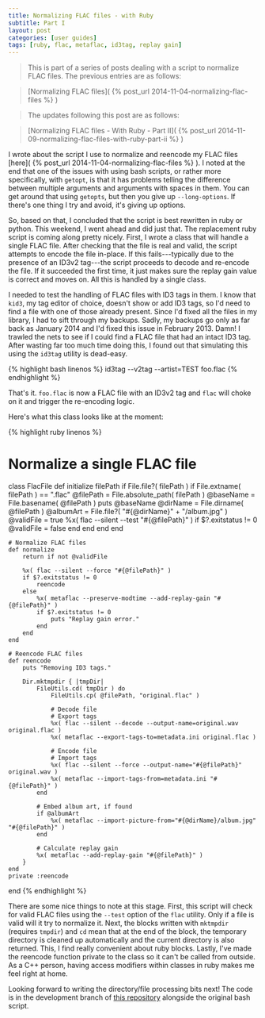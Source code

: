 ```yaml
---
title: Normalizing FLAC files - with Ruby
subtitle: Part I
layout: post
categories: [user guides]
tags: [ruby, flac, metaflac, id3tag, replay gain]
---
```


> This is part of a series of posts dealing with a script to normalize FLAC files.
> The previous entries are as follows:

> [Normalizing FLAC files]( {% post_url 2014-11-04-normalizing-flac-files %} )

> The updates following this post are as follows:

> [Normalizing FLAC files - With Ruby - Part II]( {% post_url 2014-11-09-normalizing-flac-files-with-ruby-part-ii %} )

I wrote about the script I use to normalize and reencode my FLAC files [here]( {% post_url 2014-11-04-normalizing-flac-files %} ).
I noted at the end that one of the issues with using bash scripts, or rather more specifically, with `getopt`, is that it has problems telling the difference between multiple arguments and arguments with spaces in them.
You can get around that using `getopts`, but then you give up `--long-options`.
If there's one thing I try and avoid, it's giving up options.

So, based on that, I concluded that the script is best rewritten in ruby or python.
This weekend, I went ahead and did just that.
The replacement ruby script is coming along pretty nicely.
First, I wrote a class that will handle a single FLAC file.
After checking that the file is real and valid, the script attempts to encode the file in-place.
If this fails---typically due to the presence of an ID3v2 tag---the script proceeds to decode and re-encode the file.
If it succeeded the first time, it just makes sure the replay gain value is correct and moves on.
All this is handled by a single class.

I needed to test the handling of FLAC files with ID3 tags in them.
I know that `kid3`, my tag editor of choice, doesn't show or add ID3 tags, so I'd need to find a file with one of those already present.
Since I'd fixed all the files in my library, I had to sift through my backups.
Sadly, my backups go only as far back as January 2014 and I'd fixed this issue in February 2013.
Damn!
I trawled the nets to see if I could find a FLAC file that had an intact ID3 tag.
After wasting far too much time doing this, I found out that simulating this using the `id3tag` utility is dead-easy.

{% highlight bash linenos %}
id3tag --v2tag --artist=TEST foo.flac
{% endhighlight %}

That's it.
`foo.flac` is now a FLAC file with an ID3v2 tag and `flac` will choke on it and trigger the re-encoding logic.

Here's what this class looks like at the moment:

{% highlight ruby linenos %}
# Normalize a single FLAC file
class FlacFile
    def initialize filePath
        if File.file?( filePath )
            if File.extname( filePath ) == ".flac"
                @filePath = File.absolute_path( filePath )
                @baseName = File.basename( @filePath )
                puts @baseName
                @dirName = File.dirname( @filePath )
                @albumArt = File.file?( "#{@dirName}" + "/album.jpg" )
                @validFile = true
                %x( flac --silent --test "#{@filePath}" )
                if $?.exitstatus != 0
                    @validFile = false
                end
            end
        end
    end

    # Normalize FLAC files
    def normalize
        return if not @validFile

        %x( flac --silent --force "#{@filePath}" )
        if $?.exitstatus != 0
            reencode
        else
            %x( metaflac --preserve-modtime --add-replay-gain "#{@filePath}" )
            if $?.exitstatus != 0
                puts "Replay gain error."
            end
        end
    end

    # Reencode FLAC files
    def reencode
        puts "Removing ID3 tags."

        Dir.mktmpdir { |tmpDir|
            FileUtils.cd( tmpDir ) do
                FileUtils.cp( @filePath, "original.flac" )

                # Decode file
                # Export tags
                %x( flac --silent --decode --output-name=original.wav original.flac )
                %x( metaflac --export-tags-to=metadata.ini original.flac )

                # Encode file
                # Import tags
                %x( flac --silent --force --output-name="#{@filePath}" original.wav )
                %x( metaflac --import-tags-from=metadata.ini "#{@filePath}" )
            end

            # Embed album art, if found
            if @albumArt
                %x( metaflac --import-picture-from="#{@dirName}/album.jpg" "#{@filePath}" )
            end

            # Calculate replay gain
            %x( metaflac --add-replay-gain "#{@filePath}" )
        }
    end
    private :reencode
end
{% endhighlight %}

There are some nice things to note at this stage.
First, this script will check for valid FLAC files using the `--test` option of the `flac` utility.
Only if a file is valid will it try to normalize it.
Next, the blocks written with `mktmpdir` (requires `tmpdir`) and `cd` mean that at the end of the block, the temporary directory is cleaned up automatically and the current directory is also returned.
This, I find really convenient about ruby blocks.
Lastly, I've made the reencode function private to the class so it can't be called from outside.
As a C++ person, having access modifiers within classes in ruby  makes me feel right at home.

Looking forward to writing the directory/file processing bits next!
The code is in the development branch of [this repository](https://github.com/dekonvoluted/normalizeFLAC) alongside the original bash script.

